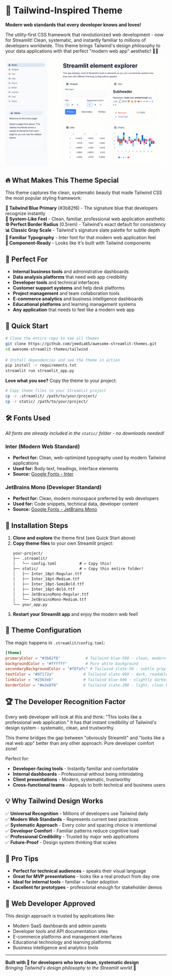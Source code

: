 # 🎯 Tailwind-Inspired Theme

**Modern web standards that every developer knows and loves!**

The utility-first CSS framework that revolutionized web development - now for Streamlit! Clean, systematic, and instantly familiar to millions of developers worldwide. This theme brings Tailwind's design philosophy to your data applications with that perfect "modern web app" aesthetic! 🌊✨

![Tailwind-Inspired Theme](tailwind.png)

## 🔥 What Makes This Theme Special

This theme captures the clean, systematic beauty that made Tailwind CSS the most popular styling framework:

**🔵 Tailwind Blue Primary** (#3b82f6) - The signature blue that developers recognize instantly  
**📱 System-Like Feel** - Clean, familiar, professional web application aesthetic  
**⚙️ Perfect Border Radius** (0.5rem) - Tailwind's exact default for consistency  
**📊 Classic Gray Scale** - Tailwind's signature slate palette for subtle depth  
**🎯 Familiar Typography** - Inter font for that modern web application feel  
**🧩 Component-Ready** - Looks like it's built with Tailwind components

## 🎯 Perfect For

- **Internal business tools** and administrative dashboards
- **Data analysis platforms** that need web app credibility
- **Developer tools** and technical interfaces
- **Customer support systems** and help desk platforms
- **Project management** and team collaboration tools
- **E-commerce analytics** and business intelligence dashboards
- **Educational platforms** and learning management systems
- **Any application** that needs to feel like a modern web app

## 🚀 Quick Start

```bash
# Clone the entire repo to see all themes
git clone https://github.com/jmedia65/awesome-streamlit-themes.git
cd awesome-streamlit-themes/tailwind

# Install dependencies and see the theme in action
pip install -r requirements.txt
streamlit run streamlit_app.py
```

**Love what you see?** Copy the theme to your project:

```bash
# Copy theme files to your Streamlit project
cp -r .streamlit/ /path/to/your/project/
cp -r static/ /path/to/your/project/
```

## 🛠️ Fonts Used

_All fonts are already included in the `static/` folder - no downloads needed!_

### Inter (Modern Web Standard)

- **Perfect for:** Clean, web-optimized typography used by modern Tailwind applications
- **Used for:** Body text, headings, interface elements
- **Source:** [Google Fonts - Inter](https://fonts.google.com/specimen/Inter)

### JetBrains Mono (Developer Standard)

- **Perfect for:** Clean, modern monospace preferred by web developers
- **Used for:** Code snippets, technical data, developer content
- **Source:** [Google Fonts - JetBrains Mono](https://fonts.google.com/specimen/JetBrains+Mono)

## 📁 Installation Steps

1. **Clone and explore** the theme first (see Quick Start above)
2. **Copy theme files** to your own Streamlit project:
   ```
   your-project/
   ├── .streamlit/
   │   └── config.toml          # ← Copy this!
   ├── static/                  # ← Copy this entire folder!
   │   ├── Inter_18pt-Regular.ttf
   │   ├── Inter_18pt-Medium.ttf
   │   ├── Inter_18pt-SemiBold.ttf
   │   ├── Inter_18pt-Bold.ttf
   │   ├── JetBrainsMono-Regular.ttf
   │   └── JetBrainsMono-Medium.ttf
   └── your_app.py
   ```
3. **Restart your Streamlit app** and enjoy the modern web feel!

## 🎨 Theme Configuration

The magic happens in `.streamlit/config.toml`:

```toml
[theme]
primaryColor = "#3b82f6"           # Tailwind blue-500 - clean, modern primary
backgroundColor = "#ffffff"        # Pure white background
secondaryBackgroundColor = "#f8fafc" # Tailwind slate-50 - subtle gray
textColor = "#0f172a"             # Tailwind slate-900 - dark, readable
linkColor = "#2563eb"             # Tailwind blue-600 - slightly darker blue
borderColor = "#e2e8f0"           # Tailwind slate-200 - light, clean borders
```

## 🏆 The Developer Recognition Factor

Every web developer will look at this and think: "This looks like a professional web application." It has that instant credibility of Tailwind's design system - systematic, clean, and trustworthy.

This theme bridges the gap between "obviously Streamlit" and "looks like a real web app" better than any other approach. Pure developer comfort zone!

Perfect for:

- **Developer-facing tools** - Instantly familiar and comfortable
- **Internal dashboards** - Professional without being intimidating
- **Client presentations** - Modern, systematic, trustworthy
- **Cross-functional teams** - Appeals to both technical and business users

## 💡 Why Tailwind Design Works

✅ **Universal Recognition** - Millions of developers use Tailwind daily  
✅ **Modern Web Standards** - Represents current best practices  
✅ **Systematic Approach** - Every color and spacing choice is intentional  
✅ **Developer Comfort** - Familiar patterns reduce cognitive load  
✅ **Professional Credibility** - Trusted by major web applications  
✅ **Future-Proof** - Design system thinking that scales

## 🎯 Pro Tips

- **Perfect for technical audiences** - speaks their visual language
- **Great for MVP presentations** - looks like a real product from day one
- **Ideal for internal tools** - familiar = faster adoption
- **Excellent for prototypes** - professional enough for stakeholder demos

## 🌊 Web Developer Approved

This design approach is trusted by applications like:

- Modern SaaS dashboards and admin panels
- Developer tools and API documentation sites
- E-commerce platforms and management interfaces
- Educational technology and learning platforms
- Business intelligence and analytics tools

---

**Built with 🌊 for developers who love clean, systematic design**  
_Bringing Tailwind's design philosophy to the Streamlit world_ 🎯
